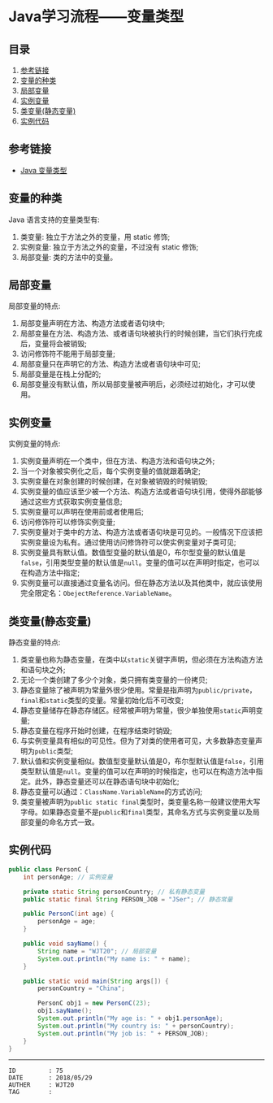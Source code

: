 
# Java学习流程——变量类型 #

## 目录 ##

1. [参考链接](#href1)
2. [变量的种类](#href2)
3. [局部变量](#href3)
4. [实例变量](#href4)
5. [类变量(静态变量)](#href5)
6. [实例代码](#href6)

## <a name="href1">参考链接</a> ##

- [Java 变量类型](http://www.runoob.com/java/java-variable-types.html)

## <a name="href2">变量的种类</a> ##

Java 语言支持的变量类型有:  

1. 类变量: 独立于方法之外的变量，用 static 修饰;  
2. 实例变量: 独立于方法之外的变量，不过没有 static 修饰;  
3. 局部变量: 类的方法中的变量。

## <a name="href3">局部变量</a> ##

局部变量的特点:  

1. 局部变量声明在方法、构造方法或者语句块中;  
2. 局部变量在方法、构造方法、或者语句块被执行的时候创建，当它们执行完成后，变量将会被销毁;  
3. 访问修饰符不能用于局部变量;  
4. 局部变量只在声明它的方法、构造方法或者语句块中可见;  
5. 局部变量是在栈上分配的;  
6. 局部变量没有默认值，所以局部变量被声明后，必须经过初始化，才可以使用。

## <a name="href4">实例变量</a> ##

实例变量的特点:

1. 实例变量声明在一个类中，但在方法、构造方法和语句块之外;  
2. 当一个对象被实例化之后，每个实例变量的值就跟着确定;  
3. 实例变量在对象创建的时候创建，在对象被销毁的时候销毁;  
4. 实例变量的值应该至少被一个方法、构造方法或者语句块引用，使得外部能够通过这些方式获取实例变量信息;  
5. 实例变量可以声明在使用前或者使用后;  
6. 访问修饰符可以修饰实例变量;  
7. 实例变量对于类中的方法、构造方法或者语句块是可见的。一般情况下应该把实例变量设为私有。通过使用访问修饰符可以使实例变量对子类可见;  
8. 实例变量具有默认值。数值型变量的默认值是0，布尔型变量的默认值是`false`，引用类型变量的默认值是`null`。变量的值可以在声明时指定，也可以在构造方法中指定;  
9. 实例变量可以直接通过变量名访问。但在静态方法以及其他类中，就应该使用完全限定名：`ObejectReference.VariableName`。

## <a name="href5">类变量(静态变量)</a> ##

静态变量的特点:  

1. 类变量也称为静态变量，在类中以`static`关键字声明，但必须在方法构造方法和语句块之外;  
2. 无论一个类创建了多少个对象，类只拥有类变量的一份拷贝;  
3. 静态变量除了被声明为常量外很少使用。常量是指声明为`public/private`，`final`和`static`类型的变量。常量初始化后不可改变;  
4. 静态变量储存在静态存储区。经常被声明为常量，很少单独使用`static`声明变量;  
5. 静态变量在程序开始时创建，在程序结束时销毁;  
6. 与实例变量具有相似的可见性。但为了对类的使用者可见，大多数静态变量声明为`public`类型;  
7. 默认值和实例变量相似。数值型变量默认值是0，布尔型默认值是`false`，引用类型默认值是`null`。变量的值可以在声明的时候指定，也可以在构造方法中指定。此外，静态变量还可以在静态语句块中初始化;  
8. 静态变量可以通过：`ClassName.VariableName`的方式访问;  
9. 类变量被声明为`public static final`类型时，类变量名称一般建议使用大写字母。如果静态变量不是`public`和`final`类型，其命名方式与实例变量以及局部变量的命名方式一致。  

## <a name="href6">实例代码</a> ##

```java
public class PersonC {
    int personAge; // 实例变量

    private static String personCountry; // 私有静态变量
    public static final String PERSON_JOB = "JSer"; // 静态常量

    public PersonC(int age) {
        personAge = age;
    }

    public void sayName() {
        String name = "WJT20"; // 局部变量
        System.out.println("My name is: " + name);
    }

    public static void main(String args[]) {
        personCountry = "China";

        PersonC obj1 = new PersonC(23);
        obj1.sayName();
        System.out.println("My age is: " + obj1.personAge);
        System.out.println("My country is: " + personCountry);
        System.out.println("My job is: " + PERSON_JOB);
    }
}
```

---

```
ID         : 75
DATE       : 2018/05/29
AUTHER     : WJT20
TAG        : 
```

